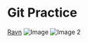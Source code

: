 # Git Practice
[Ravn](https://ravn.co)
![Image](https://upload.wikimedia.org/wikipedia/commons/6/6f/Einstein-formal_portrait-35.jpg)
![Image 2](https://www.allaboutbirds.org/guide/assets/photo/300152741-480px.jpg)
